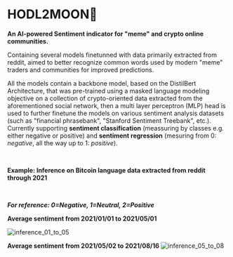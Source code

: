 # HODL2MOON🚀

**An AI-powered Sentiment indicator for "meme" and crypto online communities.**

Containing several models finetunned with data primarily extracted from reddit, aimed to better recognize common words used by modern "meme" traders and communities for improved predictions.

All the models contain a backbone model, based on the DistilBert Architecture, that was pre-trained using a masked language modeling objective on a collection of crypto-oriented data extracted from the aforementioned social network, then a multi layer perceptron (MLP) head is used to further finetune the models on various sentiment analysis datasets (such as "financial phrasebank", "Stanford Sentiment Treebank", etc.). 
Currently supporting __sentiment classification__ (meassuring by classes e.g. either negative or positive) and __sentiment regression__ (mesuring from 0: _negative_, all the way up to 1: _positive_).

<br/>

**Example: Inference on Bitcoin language data extracted from reddit through 2021**

<br/>

***For reference: 0=Negative, 1=Neutral, 2=Positive***

**Average sentiment from 2021/01/01 to 2021/05/01**

![inference_01_to_05](https://user-images.githubusercontent.com/47380745/160052570-564b75af-8b63-417f-8bf7-c2330d48c020.png)

**Average sentiment from 2021/05/02 to 2021/08/16**
![inference_05_to_08](https://user-images.githubusercontent.com/47380745/160056557-0ef780e9-26e7-4193-8dca-53146f752c5f.png)

